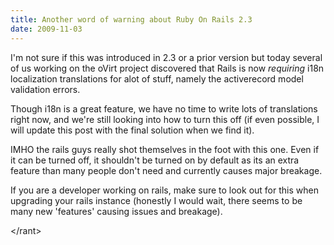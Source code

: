 ```yaml
---
title: Another word of warning about Ruby On Rails 2.3
date: 2009-11-03
---
```


I'm not sure if this was introduced in 2.3 or a prior version but today several of us working on the oVirt project discovered that Rails is now _requiring_ i18n localization translations for alot of stuff, namely the activerecord model validation errors. 

Though i18n is a great feature, we have no time to write lots of translations right now, and we're still looking into how to turn this off (if even possible, I will update this post with the final solution when we find it). 

IMHO the rails guys really shot themselves in the foot with this one. Even if it can be turned off, it shouldn't be turned on by default as its an extra feature than many people don't need and currently causes major breakage. 

If you are a developer working on rails, make sure to look out for this when upgrading your rails instance (honestly I would wait, there seems to be many new 'features' causing issues and breakage).

&lt;/rant&gt;
